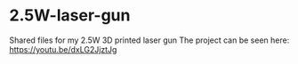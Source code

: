 # 2.5W-laser-gun
Shared files for my 2.5W 3D printed laser gun
The project can be seen here: https://youtu.be/dxLG2JjztJg
